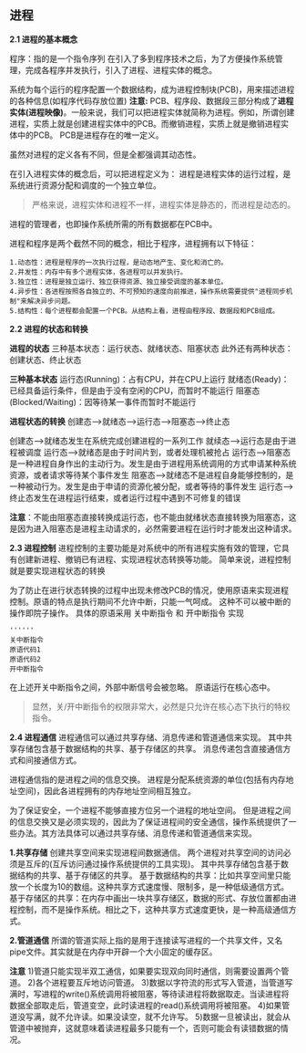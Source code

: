 <!--
 * @Author: Jerome 841682441@qq.com
 * @Date: 2022-12-11 23:44:48
 * @LastEditors: Jerome 841682441@qq.com
 * @LastEditTime: 2022-12-12 00:49:35
 * @FilePath: \操作系统\2.1 进程.md
 * @Description: 这是默认设置,请设置`customMade`, 打开koroFileHeader查看配置 进行设置: https://github.com/OBKoro1/koro1FileHeader/wiki/%E9%85%8D%E7%BD%AE
 * 
-->
## 进程

**2.1 进程的基本概念**

程序：指的是一个指令序列
在引入了多到程序技术之后，为了方便操作系统管理，完成各程序并发执行，引入了进程、进程实体的概念。

系统为每个运行的程序配置一个数据结构，成为进程控制块(PCB)，用来描述进程的各种信息(如程序代码存放位置)
**注意:**
PCB、程序段、数据段三部分构成了**进程实体(进程映像)**。一般来说，我们可以把进程实体就简称为进程。例如，所谓创建进程，实质上就是创建进程实体中的PCB。而撤销进程，实质上就是撤销进程实体中的PCB。
PCB是进程存在的唯一定义。

虽然对进程的定义各有不同，但是全都强调其动态性。

在引入进程实体的概念后，可以把进程定义为：
进程是进程实体的运行过程，是系统进行资源分配和调度的一个独立单位。
> 严格来说，进程实体和进程不一样，进程实体是静态的，而进程是动态的。

进程的管理者，也即操作系统所需的所有数据都在PCB中。

进程和程序是两个截然不同的概念，相比于程序，进程拥有以下特征：

    1.动态性：进程是程序的一次执行过程，是动态地产生、变化和消亡的。
    2.并发性：内存中有多个进程实体，各进程可以并发执行。
    3.独立性：进程是独立运行、独立获得资源、独立接受调度的基本单位。
    4.异步性：各进程按照各自独立的、不可预知的速度向前推进，操作系统需要提供"进程同步机制"来解决异步问题。
    5.结构性：每个进程都会配置一个PCB。从结构上看，进程由程序段、数据段和PCB组成。


**2.2 进程的状态和转换**

**进程的状态**
三种基本状态：运行状态、就绪状态、阻塞状态
此外还有两种状态：创建状态、终止状态

**三种基本状态**
运行态(Running)：占有CPU，并在CPU上运行
就绪态(Ready)：已经具备运行条件，但是由于没有空闲的CPU，而暂时不能运行
阻塞态(Blocked/Waiting)：因等待某一事件而暂时不能运行

**进程状态的转换**
创建态——>就绪态——>运行态——>阻塞态——>终止态

创建态——>就绪态发生在系统完成创建进程的一系列工作
就续态——>运行态是由于进程被调度
运行态——>就绪态是由于时间片到，或者处理机被抢占
运行态——>阻塞态是一种进程自身作出的主动行为。发生是由于进程用系统调用的方式申请某种系统资源，或者请求等待某个事件发生
阻塞态——>就绪态不是进程自身能够控制的，是一种被动行为。发生是由于申请的资源化被分配，或者等待的事件发生
运行态——>终止态发生在进程运行结束，或者运行过程中遇到不可修复的错误

**注意**：不能由阻塞态直接转换成运行态，也不能由就绪状态直接转换为阻塞态，这是因为进入阻塞态是进程主动请求的，必然需要进程在运行时才能发出这种请求。


**2.3 进程控制**
进程控制的主要功能是对系统中的所有进程实施有效的管理，它具有创建新进程、撤销已有进程、实现进程状态转换等功能。
简单来说，进程控制就是要实现进程状态的转换

为了防止在进行状态转换的过程中出现未修改PCB的情况，使用原语来实现进程控制。原语的特点是执行期间不允许中断，只能一气呵成。
这种不可以被中断的操作即院子操作。
具体的原语采用 关中断指令 和 开中断指令 实现

    ''''''
    关中断指令
    原语代码1
    原语代码2
    开中断指令

在上述开关中断指令之间，外部中断信号会被忽略。
原语运行在核心态中。
>显然，关/开中断指令的权限非常大，必然是只允许在核心态下执行的特权指令。

**2.4 进程通信**
进程通信可以通过共享存储、消息传递和管道通信来实现。
其中共享存储包含基于数据结构的共享、基于存储区的共享。
消息传递包含直接通信方式和间接通信方式。

进程通信指的是进程之间的信息交换。
进程是分配系统资源的单位(包括有内存地址空间)，因此各进程拥有的内存地址空间相互独立。

为了保证安全，一个进程不能够直接方位另一个进程的地址空间。
但是进程之间的信息交换又是必须实现的，因此为了保证进程间的安全通信，操作系统提供了一些办法。其方法具体可以通过共享存储、消息传递和管道通信来实现。

**1.共享存储**
创建共享空间来实现进程间数据通信。
两个进程对共享空间的访问必须是互斥的(互斥访问通过操作系统提供的工具实现)。
其中共享存储包含基于数据结构的共享、基于存储区的共享。
基于数据结构的共享：比如共享空间里只能放一个长度为10的数组。这种共享方式速度慢、限制多，是一种低级通信方式。
基于存储区的共享：在内存中画出一块共享存储区，数据的形式、存放位置都由进程控制，而不是操作系统。相比之下，这种共享方式速度更快，是一种高级通信方式。


**2.管道通信**
所谓的管道实际上指的是用于连接读写进程的一个共享文件，又名pipe文件。其实就是在内存中开辟一个大小固定的缓存区。

**注意**
1)管道只能实现半双工通信，如果要实现双向同时通信，则需要设置两个管道。
2)各个进程要互斥地访问管道。
3)数据以字符流的形式写入管道，当管道写满时，写进程的write()系统调用将被阻塞，等待读进程将数据取走。当读进程将数据全部取走后，管道变空，此时读进程的read()系统调用将被阻塞。
4)如果管道没写满，就不允许读。如果没读空，就不允许写。
5)数据一旦被读出，就会从管道中被抛弃，这就意味着读进程最多只能有一个，否则可能会有读错数据的情况。



